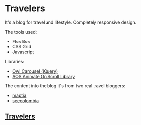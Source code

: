# Travelers

It's a blog for travel and lifestyle. Completely responsive design.

The tools used:
- Flex Box
- CSS Grid
- Javascript

Libraries:
- [Owl Carousel (jQuery)](https://owlcarousel2.github.io/OwlCarousel2/) 
- [AOS Animate On Scroll Library](https://michalsnik.github.io/aos/) 

The content into the blog it's from two real travel bloggers:
- [maptia](https://maptia.com/)
- [seecolombia](https://seecolombia.travel/blog/)

## [Travelers](https://corozb.github.io/travelers/)
